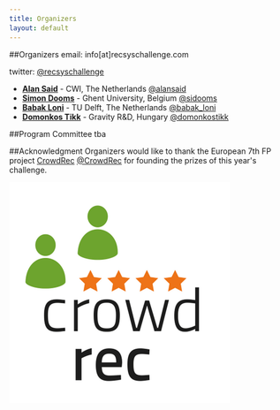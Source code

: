 ```yaml
---
title: Organizers
layout: default
---
```

##Organizers
email: info[at]recsyschallenge.com

twitter: <a href="http://twitter.com/recsyschallenge" target="_blank">@recsyschallenge</a>

- **<a href="http://www.alansaid.com">Alan Said</a>** - CWI, The Netherlands  <a href="http://twitter.com/alansaid">@alansaid</a> 
- **<a href="http://www.wica.intec.ugent.be/members/simon-dooms">Simon Dooms</a>** - Ghent University, Belgium <a href="http://twitter.com/sidooms">@sidooms</a> 
- **<a href="http://babak-loni.com/">Babak Loni</a>** - TU Delft, The Netherlands <a href="http://twitter.com/Babak_Loni">@babak_loni</a>
- **<a href="http://www.tmit.bme.hu/tikk.domonkos">Domonkos Tikk</a>** - Gravity R&D, Hungary <a href="http://twitter.com/domonkostikk">@domonkostikk</a> 

##Program Committee
tba

##Acknowledgment
Organizers would like to thank the European 7th FP project <a href="http://crowdrec.eu">CrowdRec</a> <a href="https://twitter.com/CrowdRec">@CrowdRec</a> for founding the prizes of this year's challenge.


![CrowdRec](../img/crowdrec.png)
